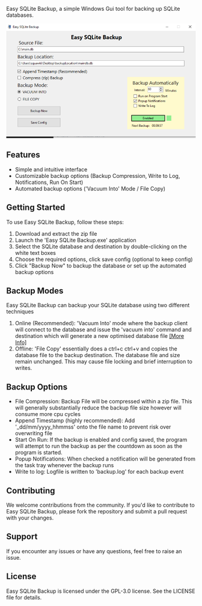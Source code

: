 Easy SQLite Backup, a simple Windows Gui tool for backing up SQLite databases.

![Feature Image](https://raw.githubusercontent.com/squawki/Easy-SQLite-Backup/master/screenshots/easySQLiteBackup_featureImage.png)


## Features
- Simple and intuitive interface
- Customizable backup options (Backup Compression, Write to Log, Notifications, Run On Start)
- Automated backup options ('Vacuum Into' Mode / File Copy)

## Getting Started
To use Easy SQLite Backup, follow these steps:
1. Download and extract the zip file
2. Launch the 'Easy SQLite Backup.exe' application
3. Select the SQLite database and destination by double-clicking on the white text boxes
4. Choose the required options, click save config (optional to keep config)
5. Click "Backup Now" to backup the database or set up the automated backup options

## Backup Modes
Easy SQLite Backup can backup your SQLite database using two different techniques
1. Online (Recommended): 'Vacuum Into' mode where the backup client will connect to the database and issue the 'vacuum into' command and destination which will generate a new optimised database file <a href="https://www.sqlite.org/lang_vacuum.html">[More Info]</a>
2. Offline: 'File Copy' essentially does a ctrl+c ctrl+v and copies the database file to the backup destination. The database file and size remain unchanged. This may cause file locking and brief interruption to writes.

## Backup Options
- File Compression: Backup File will be compressed within a zip file. This will generally substantially reduce the backup file size however will consume more cpu cycles
- Append Timestamp (highly recommended): Add '_dd/mm/yyyy_hhmmss' onto the file name to prevent risk over overwriting file 
- Start On Run: If the backup is enabled and config saved, the program will attempt to run the backup as per the countdown as soon as the program is started.
- Popup Notifications: When checked a notification will be generated from the task tray whenever the backup runs
- Write to log: Logfile is written to 'backup.log' for each backup event
## Contributing
We welcome contributions from the community. If you'd like to contribute to Easy SQLite Backup, please fork the repository and submit a pull request with your changes.

## Support
If you encounter any issues or have any questions, feel free to raise an issue.

## License
Easy SQLite Backup is licensed under the GPL-3.0 license. See the LICENSE file for details.
